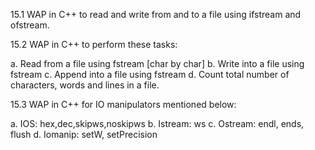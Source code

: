 15.1 WAP in C++ to read and write from and to a file using ifstream and ofstream.

15.2 WAP in C++ to perform these tasks:

  a. Read from a file using fstream [char by char]
  b. Write into a file using fstream
  c. Append into a file using fstream
  d. Count total number of characters, words and lines in a file.
  
15.3 WAP in C++ for IO manipulators mentioned below:

  a. IOS: hex,dec,skipws,noskipws
  b. Istream: ws
  c. Ostream: endl, ends, flush
  d. Iomanip: setW, setPrecision
